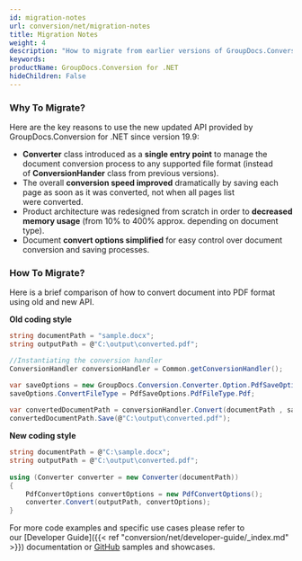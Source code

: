 ```yaml
---
id: migration-notes
url: conversion/net/migration-notes
title: Migration Notes
weight: 4
description: "How to migrate from earlier versions of GroupDocs.Conversion for .NET"
keywords: 
productName: GroupDocs.Conversion for .NET
hideChildren: False
---
```

### Why To Migrate?
  
Here are the key reasons to use the new updated API provided by GroupDocs.Conversion for .NET since version 19.9:

*   **Converter** class introduced as a **single entry point** to manage the document conversion process to any supported file format (instead of **ConversionHander** class from previous versions). 
*   The overall **conversion speed improved** dramatically by saving each page as soon as it was converted, not when all pages list were converted.
*   Product architecture was redesigned from scratch in order to **decreased memory usage** (from 10% to 400% approx. depending on document type).
*   Document **convert options simplified** for easy control over document conversion and saving processes.  
    

### How To Migrate?

Here is a brief comparison of how to convert document into PDF format using old and new API.  

**Old coding style**

```csharp
string documentPath = "sample.docx";
string outputPath = @"C:\output\converted.pdf";

//Instantiating the conversion handler
ConversionHandler conversionHandler = Common.getConversionHandler();

var saveOptions = new GroupDocs.Conversion.Converter.Option.PdfSaveOptions();
saveOptions.ConvertFileType = PdfSaveOptions.PdfFileType.Pdf;
 
var convertedDocumentPath = conversionHandler.Convert(documentPath , saveOptions);
convertedDocumentPath.Save(@"C:\output\converted.pdf");
```

**New coding style**

```csharp
string documentPath = @"C:\sample.docx"; 
string outputPath = @"C:\output\converted.pdf";
 
using (Converter converter = new Converter(documentPath))
{
    PdfConvertOptions convertOptions = new PdfConvertOptions();
    converter.Convert(outputPath, convertOptions);
}
```

For more code examples and specific use cases please refer to our [Developer Guide]({{< ref "conversion/net/developer-guide/_index.md" >}}) documentation or [GitHub](https://github.com/groupdocs-conversion/GroupDocs.Conversion-for-.NET) samples and showcases.
